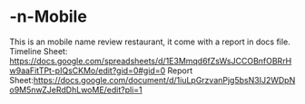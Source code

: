 # -n-Mobile
This is an mobile name review restaurant, it come with a report in docs file.
Timeline Sheet: https://docs.google.com/spreadsheets/d/1E3Mmqd6fZsWsJCCOBnfOBRrHw9aaFitTPt-pIQsCKMo/edit?gid=0#gid=0
Report Sheet:https://docs.google.com/document/d/1iuLpGrzvanPjg5bsN3IJ2WDpNo9M5nwZJeRdDhLwoME/edit?pli=1
